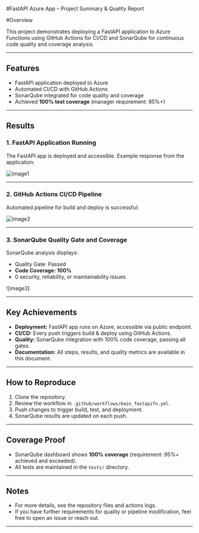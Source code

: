 #FastAPI Azure App – Project Summary & Quality Report

#Overview

This project demonstrates deploying a FastAPI application to Azure Functions using GitHub Actions for CI/CD and SonarQube for continuous code quality and coverage analysis.

---

## Features

- FastAPI application deployed to Azure
- Automated CI/CD with GitHub Actions
- SonarQube integrated for code quality and coverage
- Achieved **100% test coverage** (manager requirement: 95%+)

---

## Results

### 1. FastAPI Application Running

The FastAPI app is deployed and accessible. Example response from the application:

![image1](image1)

---

### 2. GitHub Actions CI/CD Pipeline

Automated pipeline for build and deploy is successful:

![image2](image2)

---

### 3. SonarQube Quality Gate and Coverage

SonarQube analysis displays:
- Quality Gate: Passed
- **Code Coverage: 100%**
- 0 security, reliability, or maintainability issues

![image3]

---

## Key Achievements

- **Deployment:** FastAPI app runs on Azure, accessible via public endpoint.
- **CI/CD:** Every push triggers build & deploy using GitHub Actions.
- **Quality:** SonarQube integration with 100% code coverage, passing all gates.
- **Documentation:** All steps, results, and quality metrics are available in this document.

---

## How to Reproduce

1. Clone the repository.
2. Review the workflow in `.github/workflows/main_fastapifn.yml`.
3. Push changes to trigger build, test, and deployment.
4. SonarQube results are updated on each push.

---

## Coverage Proof

- SonarQube dashboard shows **100% coverage** (requirement: 95%+ achieved and exceeded).
- All tests are maintained in the `tests/` directory.

---

## Notes

- For more details, see the repository files and actions logs.
- If you have further requirements for quality or pipeline modification, feel free to open an issue or reach out.

---

